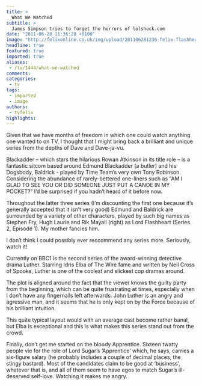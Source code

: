 ```yaml
---
title: >
  What We Watched
subtitle: >
  James Simpson tries to forget the horrors of lolshock.com
date: "2011-06-28 11:36:28 +0100"
image: "http://felixonline.co.uk/img/upload/201106281236-felix-flashheart.jpg"
headline: true
featured: true
imported: true
aliases:
 - /tv/1444/what-we-watched
comments:
categories:
 - tv
tags:
 - imported
 - image
authors:
 - tvfelix
highlights:
---
```


Given that we have months of freedom in which one could watch anything one wanted to on TV, I thought that I might bring back a brilliant and unique series from the depths of Dave and Dave-ja-vu.

Blackadder – which stars the hilarious Rowan Atkinson in its title role – is a fantastic sitcom based around Edmund Blackadder (a butler) and his Dogsbody, Baldrick - played by Time Team’s very own Tony Robinson. Considering the abundance of rarely-bettered one-liners such as “AM I GLAD TO SEE YOU OR DID SOMEONE JUST PUT A CANOE IN MY POCKET?” I’d be surprised if you hadn’t heard of it before now.

Throughout the latter three series (I’m discounting the first one because it’s generally accepted that it isn’t very good) Edmund and Baldrick are surrounded by a variety of other characters, played by such big names as Stephen Fry, Hugh Laurie and Rik Mayall (right) as Lord Flashheart (Series 2, Episode 1). My mother fancies him.

I don’t think I could possibly ever reccommend any series more. Seriously, watch it!

Currently on BBC1 is the second series of the award-winning detective drama Luther. Starring Idris Elba of The Wire fame and written by Neil Cross of Spooks, Luther is one of the coolest and slickest cop dramas around.

The plot is aligned around the fact that the viewer knows the guilty party from the beginning, which can be quite frustrating at times, especially when I don’t have any fingernails left afterwards. John Luther is an angry and agressive man, and it seems that he is only kept on by the Force because of his brilliant intuition.

This quite typical layout would with an average cast become rather banal, but Elba is exceptional and this is what makes this series stand out from the crowd.

Finally, don’t get me started on the bloody Apprentice. Sixteen twatty people vie for the role of Lord Sugar’s ‘Apprentice’ which, he says, carries a six-figure salary (he probably includes a couple of decimal places, the stingy bastard). Most of the candidates claim to be good at ‘business’, whatever that is, and all of them seem to have egos to match Sugar’s ill-deserved self-love. Watching it makes me angry.
